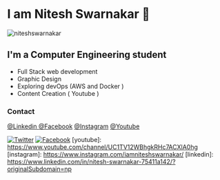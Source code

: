 <!--
**niteshswarnakar/niteshswarnakar** is a ✨ _special_ ✨ repository because its `README.md` (this file) appears on your GitHub profile.

Here are some ideas to get you started:


-->

# I am Nitesh Swarnakar 👋

<p align="left"> <img src="https://komarev.com/ghpvc/?username=niteshswarnakar&label=Profile%20views&color=0e75b6&style=flat" alt="niteshswarnakar" /> </p>

## I'm a Computer Engineering student

- Full Stack web development
- Graphic Design
- Exploring devOps (AWS and Docker )
- Content Creation ( Youtube )

<h3 align="left">Contact</h3>
<a href = "https://np.linkedin.com/in/nitesh-swarnakar-75411a142">@Linkedin </a>
<a href = "https://www.facebook.com/nitesh.sunar/">@Facebook</a>
<a href = "https://www.instagram.com/iamniteshswarnakar/">@Instagram</a>
<a href = "https://www.instagram.com/iamniteshswarnakar/](https://www.youtube.com/channel/UC1TV12WBhgkRHc7ACXlA0hg">@Youtube</a>

[![Twitter](https://img.shields.io/badge/-Twitter-%231DA1F2?style=flat&logo=twitter&logoColor=white)](https://twitter.com/NiteshSwarnakar)
[
![Facebook
](
https://img.shields.io/badge/-Facebook-%231877F2?style=flat&logo=facebook&logoColor=white
)](
https://www.facebook.com/nitesh.sunar/
)
[youtube]: https://www.youtube.com/channel/UC1TV12WBhgkRHc7ACXlA0hg
[instagram]: https://www.instagram.com/iamniteshswarnakar/
[linkedin]: https://www.linkedin.com/in/nitesh-swarnakar-75411a142/?originalSubdomain=np

<!--
![GitHub Stats](https://github-readme-stats.vercel.app/api?username=niteshswarnakar&theme=radical)
-->
